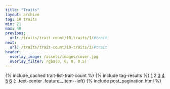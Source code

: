 ```yaml
---
title: "Traits"
layout: archive
tag: 10 traits
min: 21
max: 40
previous:
  url: /traits/trait-count/10-traits/1/#trait
next:
  url: /traits/trait-count/10-traits/3/#trait
header:
  overlay_image: /assets/images/cover.jpg
  overlay_filter: rgba(0, 0, 0, 0.5)
---
```

{% include_cached trait-list-trait-count %}
{% include tag-results %}
[1](/traits/trait-count/10-traits/1/#trait) 2 [3](/traits/trait-count/10-traits/3/#trait) [4](/traits/trait-count/10-traits/4/#trait) [5](/traits/trait-count/10-traits/5/#trait) [6](/traits/trait-count/10-traits/6/#trait) 
{: .text-center .feature__item--left}
{% include post_pagination.html %}
